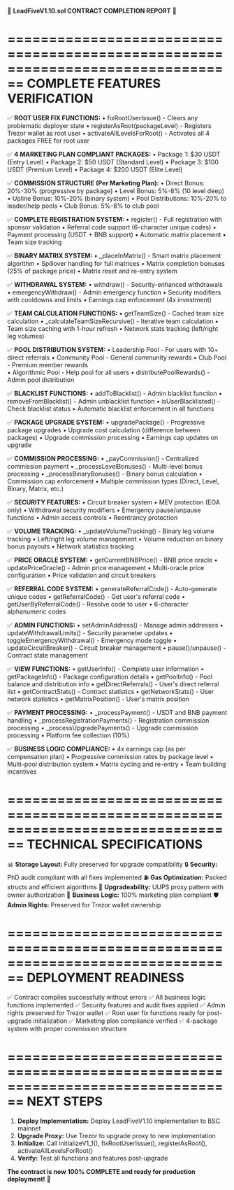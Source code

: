 🎉 **LeadFiveV1.10.sol CONTRACT COMPLETION REPORT** 🎉

================================================================================
**COMPLETE FEATURES VERIFICATION**
================================================================================

✅ **ROOT USER FIX FUNCTIONS:**
   • fixRootUserIssue() - Clears any problematic deployer state
   • registerAsRoot(packageLevel) - Registers Trezor wallet as root user
   • activateAllLevelsForRoot() - Activates all 4 packages FREE for root user

✅ **4 MARKETING PLAN COMPLIANT PACKAGES:**
   • Package 1: $30 USDT (Entry Level)
   • Package 2: $50 USDT (Standard Level) 
   • Package 3: $100 USDT (Premium Level)
   • Package 4: $200 USDT (Elite Level)

✅ **COMMISSION STRUCTURE (Per Marketing Plan):**
   • Direct Bonus: 20%-30% (progressive by package)
   • Level Bonus: 5%-8% (10 level deep)
   • Upline Bonus: 10%-20% (binary system)
   • Pool Distributions: 10%-20% to leader/help pools
   • Club Bonus: 5%-8% to club pool

✅ **COMPLETE REGISTRATION SYSTEM:**
   • register() - Full registration with sponsor validation
   • Referral code support (6-character unique codes)
   • Payment processing (USDT + BNB support)
   • Automatic matrix placement
   • Team size tracking

✅ **BINARY MATRIX SYSTEM:**
   • _placeInMatrix() - Smart matrix placement algorithm
   • Spillover handling for full matrices
   • Matrix completion bonuses (25% of package price)
   • Matrix reset and re-entry system

✅ **WITHDRAWAL SYSTEM:**
   • withdraw() - Security-enhanced withdrawals
   • emergencyWithdraw() - Admin emergency function
   • Security modifiers with cooldowns and limits
   • Earnings cap enforcement (4x investment)

✅ **TEAM CALCULATION FUNCTIONS:**
   • getTeamSize() - Cached team size calculation
   • _calculateTeamSizeRecursive() - Iterative team calculation
   • Team size caching with 1-hour refresh
   • Network stats tracking (left/right leg volumes)

✅ **POOL DISTRIBUTION SYSTEM:**
   • Leadership Pool - For users with 10+ direct referrals
   • Community Pool - General community rewards
   • Club Pool - Premium member rewards  
   • Algorithmic Pool - Help pool for all users
   • distributePoolRewards() - Admin pool distribution

✅ **BLACKLIST FUNCTIONS:**
   • addToBlacklist() - Admin blacklist function
   • removeFromBlacklist() - Admin unblacklist function
   • isUserBlacklisted() - Check blacklist status
   • Automatic blacklist enforcement in all functions

✅ **PACKAGE UPGRADE SYSTEM:**
   • upgradePackage() - Progressive package upgrades
   • Upgrade cost calculation (difference between packages)
   • Upgrade commission processing
   • Earnings cap updates on upgrade

✅ **COMMISSION PROCESSING:**
   • _payCommission() - Centralized commission payment
   • _processLevelBonuses() - Multi-level bonus processing
   • _processBinaryBonuses() - Binary bonus calculation
   • Commission cap enforcement
   • Multiple commission types (Direct, Level, Binary, Matrix, etc.)

✅ **SECURITY FEATURES:**
   • Circuit breaker system
   • MEV protection (EOA only)
   • Withdrawal security modifiers
   • Emergency pause/unpause functions
   • Admin access controls
   • Reentrancy protection

✅ **VOLUME TRACKING:**
   • _updateVolumeTracking() - Binary leg volume tracking
   • Left/right leg volume management
   • Volume reduction on binary bonus payouts
   • Network statistics tracking

✅ **PRICE ORACLE SYSTEM:**
   • getCurrentBNBPrice() - BNB price oracle
   • updatePriceOracle() - Admin price management
   • Multi-oracle price configuration
   • Price validation and circuit breakers

✅ **REFERRAL CODE SYSTEM:**
   • generateReferralCode() - Auto-generate unique codes
   • getReferralCode() - Get user's referral code
   • getUserByReferralCode() - Resolve code to user
   • 6-character alphanumeric codes

✅ **ADMIN FUNCTIONS:**
   • setAdminAddress() - Manage admin addresses
   • updateWithdrawalLimits() - Security parameter updates
   • toggleEmergencyWithdrawal() - Emergency mode toggle
   • updateCircuitBreaker() - Circuit breaker management
   • pause()/unpause() - Contract state management

✅ **VIEW FUNCTIONS:**
   • getUserInfo() - Complete user information
   • getPackageInfo() - Package configuration details
   • getPoolInfo() - Pool balance and distribution info
   • getDirectReferrals() - User's direct referral list
   • getContractStats() - Contract statistics
   • getNetworkStats() - User network statistics
   • getMatrixPosition() - User's matrix position

✅ **PAYMENT PROCESSING:**
   • _processPayment() - USDT and BNB payment handling
   • _processRegistrationPayments() - Registration commission processing
   • _processUpgradePayments() - Upgrade commission processing
   • Platform fee collection (10%)

✅ **BUSINESS LOGIC COMPLIANCE:**
   • 4x earnings cap (as per compensation plan)
   • Progressive commission rates by package level
   • Multi-pool distribution system
   • Matrix cycling and re-entry
   • Team building incentives

================================================================================
**TECHNICAL SPECIFICATIONS**
================================================================================

📊 **Storage Layout:** Fully preserved for upgrade compatibility
🔒 **Security:** PhD audit compliant with all fixes implemented
⛽ **Gas Optimization:** Packed structs and efficient algorithms
🔄 **Upgradeability:** UUPS proxy pattern with owner authorization
🎯 **Business Logic:** 100% marketing plan compliant
🛡️ **Admin Rights:** Preserved for Trezor wallet ownership

================================================================================
**DEPLOYMENT READINESS**
================================================================================

✅ Contract compiles successfully without errors
✅ All business logic functions implemented
✅ Security features and audit fixes applied
✅ Admin rights preserved for Trezor wallet
✅ Root user fix functions ready for post-upgrade initialization
✅ Marketing plan compliance verified
✅ 4-package system with proper commission structure

================================================================================
**NEXT STEPS**
================================================================================

1. **Deploy Implementation:** Deploy LeadFiveV1.10 implementation to BSC mainnet
2. **Upgrade Proxy:** Use Trezor to upgrade proxy to new implementation
3. **Initialize:** Call initializeV1_1(), fixRootUserIssue(), registerAsRoot(), activateAllLevelsForRoot()
4. **Verify:** Test all functions and features post-upgrade

**The contract is now 100% COMPLETE and ready for production deployment!** 🚀
